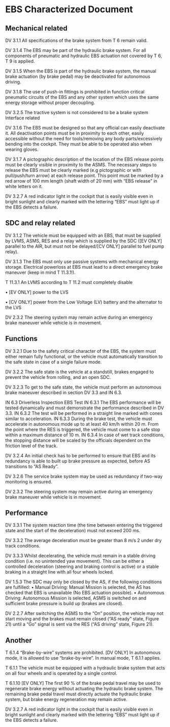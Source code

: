 # EBS Characterized Document


## Mechanical related
DV 3.1.1 All specifications of the brake system from T 6 remain valid.

DV 3.1.4 The EBS may be part of the hydraulic brake system. For all components of pneumatic and hydraulic EBS actuation not covered by T 6, T 9 is applied.

DV 3.1.5 When the EBS is part of the hydraulic brake system, the manual brake actuation (by brake pedal) may be deactivated for autonomous driving.

DV 3.1.8 The use of push-in fittings is prohibited in function critical pneumatic circuits of the EBS and any other system which uses the same energy storage without proper decoupling.

DV 3.2.5 The tractive system is not considered to be a brake system
Interface related

DV 3.1.6 The EBS must be designed so that any official can easily deactivate it. All deactivation points must be in proximity to each other, easily accessible without the need for tools/removing any body parts/excessively bending into the cockpit. They must be able to be operated also when wearing gloves.

DV 3.1.7 A pictographic description of the location of the EBS release points must be clearly visible in proximity to the ASMS. The necessary steps to release the EBS must be clearly marked (e.g pictographic or with pull/push/turn arrow) at each release point. This point must be marked by a red arrow of 100 mm length (shaft width of 20 mm) with “EBS release” in white letters on it.

DV 3.2.7 A red indicator light in the cockpit that is easily visible even in bright sunlight and clearly marked with the lettering “EBS” must light up if the EBS detects a failure.

## SDC and relay related

DV 3.1.2 The vehicle must be equipped with an EBS, that must be supplied by LVMS, ASMS, RES and a relay which is supplied by the SDC ([EV ONLY] parallel to the AIR, but must not be delayed/[CV ONLY] parallel to fuel pump relay).

DV 3.1.3 The EBS must only use passive systems with mechanical energy storage. Electrical powerloss at EBS must lead to a direct emergency brake maneuver (keep in mind T 11.3.1!).

T 11.3.1 An LVMS according to T 11.2 must completely disable 

• [EV ONLY] power to the LVS 

• [CV ONLY] power from the Low Voltage (LV) battery and the alternator to the LVS

DV 2.3.2 The steering system may remain active during an emergency brake maneuver while vehicle is in movement.


## Functions


DV 3.2.1 Due to the safety critical character of the EBS, the system must either remain fully functional, or the vehicle must automatically transition to the safe state in case of a single failure mode.

DV 3.2.2 The safe state is the vehicle at a standstill, brakes engaged to prevent the vehicle from rolling, and an open SDC.

DV 3.2.3 To get to the safe state, the vehicle must perform an autonomous brake maneuver described in section DV 3.3 and IN 6.3.

IN 6.3 Driverless Inspection EBS Test IN 6.3.1 The EBS performance will be tested dynamically and must demonstrate the performance described in DV 3.3. IN 6.3.2 The test will be performed in a straight line marked with cones similar to acceleration. IN 6.3.3 During the brake test, the vehicle must accelerate in autonomous mode up to at least 40 km/h within 20 m. From the point where the RES is triggered, the vehicle must come to a safe stop within a maximum distance of 10 m. IN 6.3.4 In case of wet track conditions, the stopping distance will be scaled by the officials dependent on the friction level of the track.

DV 3.2.4 An initial check has to be performed to ensure that EBS and its redundancy is able to built up brake pressure as expected, before AS transitions to “AS Ready”.

DV 3.2.6 The service brake system may be used as redundancy if two-way monitoring is ensured.

DV 2.3.2 The steering system may remain active during an emergency brake maneuver while vehicle is in movement.


## Performance


DV 3.3.1 The system reaction time (the time between entering the triggered state and the start of the deceleration) must not exceed 200 ms.

DV 3.3.2 The average deceleration must be greater than 8 m/s 2 under dry track conditions.

DV 3.3.3 Whilst decelerating, the vehicle must remain in a stable driving condition (i.e. no unintended yaw movement). This can be either a controlled deceleration (steering and braking control is active) or a stable braking in a straight line with all four wheels locked.

DV 1.5.3 The SDC may only be closed by the AS, if the following conditions are fulfilled: • Manual Driving: Manual Mission is selected, the AS has checked that EBS is unavailable (No EBS actuation possible). • Autonomous Driving: Autonomous Mission is selected, ASMS is switched on and sufficient brake pressure is build up (brakes are closed).

DV 2.2.7 After switching the ASMS to the “On” position, the vehicle may not start moving and the brakes must remain closed (“AS ready” state, Figure 21) until a “Go” signal is sent via the RES (“AS driving” state, Figure 21).


## Another


T 6.1.4 “Brake-by-wire” systems are prohibited. [DV ONLY] In autonomous mode, it is allowed to use “brake-by-wire”. In manual mode, T 6.1.1 applies.

T 6.1.1 The vehicle must be equipped with a hydraulic brake system that acts on all four wheels and is operated by a single control.

T 6.1.10 [EV ONLY] The first 90 % of the brake pedal travel may be used to regenerate brake energy without actuating the hydraulic brake system. The remaining brake pedal travel must directly actuate the hydraulic brake system, but brake energy regeneration may remain active.

DV 3.2.7 A red indicator light in the cockpit that is easily visible even in bright sunlight and clearly marked with the lettering “EBS” must light up if the EBS detects a failure.
